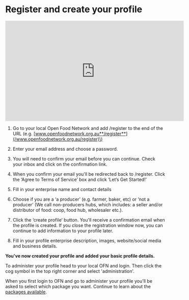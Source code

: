 # Register and create your profile

<iframe width="560" height="315" src="https://www.youtube.com/embed/Isuk7JjtkYY" frameborder="0" allowfullscreen></iframe>

1. Go to your local Open Food Network and add /register to the end of the URL \(e.g. [www.openfoodnetwork.org.au**/register**](/www.openfoodnetwork.org.au/register)\)

2. Enter your email address and choose a password. 

3. You will need to confirm your email before you can continue. Check your inbox and click on the confirmation link.

4. When you confirm your email you'll be redirected back to /register. Click the ‘Agree to Terms of Service’ box and click ‘Let’s Get Started!’

5. Fill in your enterprise name and contact details

6. Choose if you are a ‘a producer’ \(e.g. farmer, baker, etc\) or ‘not a producer’ \(We call non-producers hubs, which includes: a seller and/or distributor of food: coop, food hub, wholesaler etc.\).

7. Click the ‘create profile’ button. You'll receive a confirmation email when the profile is created. If you close the registration window now, you can continue to add information to your profile later.

8. Fill in your profile enterprise description, images, website/social media and business details.

**You've now created your profile and added your basic profile details.**

To administer your profile head to your local OFN and login. Then click the cog symbol in the top right corner and select 'administration'.

When you first login to OFN and go to administer your profile you'll be asked to select which package you want. Continue to learn about the [packages available](/package-types.md).



